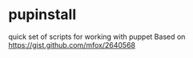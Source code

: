 # pupinstall
quick set of scripts for working with puppet
Based on https://gist.github.com/mfox/2640568
